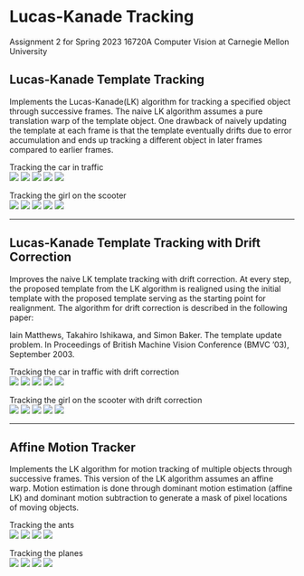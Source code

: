 # Lucas-Kanade Tracking  

Assignment 2 for Spring 2023 16720A Computer Vision at Carnegie Mellon University

## Lucas-Kanade Template Tracking  

Implements the Lucas-Kanade(LK) algorithm for tracking a specified object through
successive frames. The naive LK algorithm assumes a pure translation warp of the
template object. One drawback of naively updating the template at each frame is
that the template eventually drifts due to error accumulation and ends up tracking
a different object in later frames compared to earlier frames.  

Tracking the car in traffic  
![](/results/car-in-traffic/without-template-correction/sol_1.3_carseq_1.png)
![](/results/car-in-traffic/without-template-correction/sol_1.3_carseq_80.png)
![](/results/car-in-traffic/without-template-correction/sol_1.3_carseq_160.png)
![](/results/car-in-traffic/without-template-correction/sol_1.3_carseq_280.png)
![](/results/car-in-traffic/without-template-correction/sol_1.3_carseq_410.png)  

Tracking the girl on the scooter  
![](/results/girl-on-scooter/without-template-correction/sol_1.3_girlseq_1.png)
![](/results/girl-on-scooter/without-template-correction/sol_1.3_girlseq_15.png)
![](/results/girl-on-scooter/without-template-correction/sol_1.3_girlseq_35.png)
![](/results/girl-on-scooter/without-template-correction/sol_1.3_girlseq_65.png)
![](/results/girl-on-scooter/without-template-correction/sol_1.3_girlseq_85.png)  

---  

## Lucas-Kanade Template Tracking with Drift Correction  

Improves the naive LK template tracking with drift correction. At every step,
the proposed template from the LK algorithm is realigned using the initial
template with the proposed template serving as the starting point for realignment.
The algorithm for drift correction is described in the following paper:  

Iain Matthews, Takahiro Ishikawa, and Simon Baker. The template update problem. In Proceedings of
British Machine Vision Conference (BMVC ’03), September 2003.  

Tracking the car in traffic with drift correction  
![](/results/car-in-traffic/with-template-correction/sol_1.4_carseq_1.png)
![](/results/car-in-traffic/with-template-correction/sol_1.4_carseq_80.png)
![](/results/car-in-traffic/with-template-correction/sol_1.4_carseq_160.png)
![](/results/car-in-traffic/with-template-correction/sol_1.4_carseq_280.png)
![](/results/car-in-traffic/with-template-correction/sol_1.4_carseq_410.png)  

Tracking the girl on the scooter with drift correction  
![](/results/girl-on-scooter/with-template-correction/sol_1.4_girlseq_1.png)
![](/results/girl-on-scooter/with-template-correction/sol_1.4_girlseq_15.png)
![](/results/girl-on-scooter/with-template-correction/sol_1.4_girlseq_35.png)
![](/results/girl-on-scooter/with-template-correction/sol_1.4_girlseq_65.png)
![](/results/girl-on-scooter/with-template-correction/sol_1.4_girlseq_85.png)  

---  

## Affine Motion Tracker  

Implements the LK algorithm for motion tracking of multiple objects through 
successive frames. This version of the LK algorithm assumes an affine warp. 
Motion estimation is done through dominant motion estimation (affine LK) and
dominant motion subtraction to generate a mask of pixel locations of moving
objects.   

Tracking the ants  
![](/results/ants/sol_3.2_antseq_30.png)
![](/results/ants/sol_3.2_antseq_60.png)
![](/results/ants/sol_3.2_antseq_90.png)
![](/results/ants/sol_3.2_antseq_120.png)  

Tracking the planes  
![](/results/aerial/sol_3.2_aerialseq_30.png)
![](/results/aerial/sol_3.2_aerialseq_60.png)
![](/results/aerial/sol_3.2_aerialseq_90.png)
![](/results/aerial/sol_3.2_aerialseq_120.png)  
